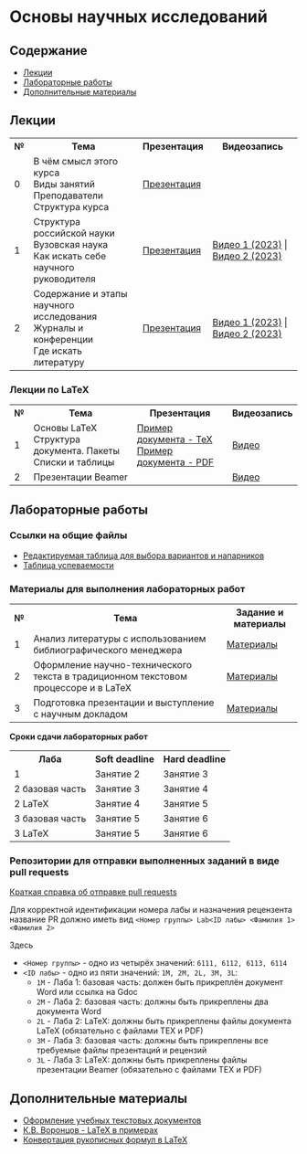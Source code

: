 # Основы научных исследований

## Содержание
- [Лекции](#лекции)
- [Лабораторные работы](#лабораторные-работы)
- [Дополнительные материалы](#дополнительные-материалы)

## Лекции

<table>
<tr>
<th>№</th>
<th>Тема</th>
<th>Презентация</th>
<th>Видеозапись</th>
</tr>

<tr>
<td>0</td>
<td>В чём смысл этого курса<br/>
Виды занятий<br/>
Преподаватели<br/>
Структура курса</td>
<td><a href="https://github.com/itsecd/academic-fundamentals/blob/main/lectures/lecture00-course-info.pdf">Презентация</a></td>
<td></td>
</tr>

<tr>
<td>1</td>
<td>Структура российской науки<br/>
Вузовская наука<br/>
Как искать себе научного руководителя<br/>
<td><a href="https://github.com/itsecd/academic-fundamentals/blob/main/lectures/lecture01-academic-work-structure.pdf">Презентация</a></td>
<td><a href="https://youtu.be/tBHvD__szDU">Видео 1 (2023)</a> | <a href="https://youtu.be/ad5zWnXBLCM">Видео 2 (2023)</a></td>
</tr>

<tr>
<td>2</td>
<td>Содержание и этапы научного исследования<br/>
Журналы и конференции<br/>
Где искать литературу<br/>
<td><a href="https://github.com/itsecd/academic-fundamentals/blob/main/lectures/lecture02-research-stages-and-literature.pdf">Презентация</a></td>
<td><a href="https://youtu.be/gL98OpeDjEg">Видео 1 (2023)</a> | <a href="https://youtu.be/wUoiDHKT3Lk">Видео 2 (2023)</a></td>
</tr>

</table>

### Лекции по LaTeX

<table>
<tr>
<th>№</th>
<th>Тема</th>
<th>Презентация</th>
<th>Видеозапись</th>
</tr>

<tr>
<td>1</td>
<td>Основы LaTeX<br/>
Структура документа. Пакеты<br/>
Списки и таблицы</td>
<td>
<a href="https://github.com/itsecd/academic-fundamentals/blob/main/lectures/lecture-latex1.tex">Пример документа - TeX</a><br/>
<a href="https://github.com/itsecd/academic-fundamentals/blob/main/lectures/lecture-latex1.pdf">Пример документа - PDF</a>
</td>
<td><a href="https://youtu.be/A8JqEQ8TWOM">Видео</a>
</td>
</tr>

<tr>
<td>2</td>
<td>Презентации Beamer</td>
<td>
</td>
<td><a href="https://youtu.be/ckOV0kzwBdo">Видео</a>
</td>
</tr>

</table>



## Лабораторные работы

### Ссылки на общие файлы

- [Редактируемая таблица для выбора вариантов и напарников](https://docs.google.com/spreadsheets/d/1R-cP8I9hl9CpbiC55VbrNmIYxqk8lHzQjK4q8qle42g/edit?usp=sharing)
- [Таблица успеваемости](https://docs.google.com/spreadsheets/d/1SuP4HrP84QbT4SGRa4SYNb121Ku3o0oZZbKTH_K5Row/edit?usp=sharing)

### Материалы для выполнения лабораторных работ

<table>
<tr>
<th>№</th>
<th>Тема</th>
<th>Задание и материалы</th>
</tr>

<tr>
<td>1</td>
<td>Анализ литературы с использованием библиографического менеджера</td>
<td><a href="https://github.com/itsecd/academic-fundamentals/blob/main/lab-1/">Материалы</a></td>
</tr>

<tr>
<td>2</td>
<td>Оформление научно-технического текста в традиционном текстовом процессоре и в LaTeX</td>
<td><a href="https://github.com/itsecd/academic-fundamentals/blob/main/lab-2/">Материалы</a></td>
</tr>

<tr>
<td>3</td>
<td>Подготовка презентации и выступление с научным докладом</td>
<td><a href="https://github.com/itsecd/academic-fundamentals/blob/main/lab-3/">Материалы</a></td>
</tr>

</table>

**Сроки сдачи лабораторных работ**

<table>
<tr>
<th>Лаба</th>
<th>Soft deadline</th>
<th>Hard deadline</th>
</tr>

<tr>
<td>1</td>
<td>Занятие 2</td>
<td>Занятие 3</td>
</tr>

<tr>
<td>2 базовая часть</td>
<td>Занятие 3</td>
<td>Занятие 4</td>
</tr>

<tr>
<td>2 LaTeX</td>
<td>Занятие 4</td>
<td>Занятие 5</td>
</tr>

<tr>
<td>3 базовая часть</td>
<td>Занятие 5</td>
<td>Занятие 6</td>
</tr>

<tr>
<td>3 LaTeX</td>
<td>Занятие 5</td>
<td>Занятие 6</td>
</tr>

</table>

### Репозитории для отправки выполненных заданий в виде pull requests

[Краткая справка об отправке pull requests](https://github.com/itsecd/academic-fundamentals/blob/main/github-pr-manual.pdf)

Для корректной идентификации номера лабы и назначения рецензента название PR должно иметь вид `<Номер группы> Lab<ID лабы> <Фамилия 1> <Фамилия 2>`

Здесь
- `<Номер группы>` - одно из четырёх значений: `6111, 6112, 6113, 6114`
- `<ID лабы>` - одно из пяти значений: `1M, 2M, 2L, 3M, 3L`:
  - `1M` - Лаба 1: базовая часть: должен быть прикреплён документ Word или ссылка на Gdoc
  - `2M` - Лаба 2: базовая часть: должны быть прикреплены два документа Word
  - `2L` - Лаба 2: LaTeX: должны быть прикреплены файлы документа LaTeX (обязательно с файлами TEX и PDF)
  - `3M` - Лаба 3: базовая часть: должны быть прикреплены все требуемые файлы презентаций и рецензий
  - `3L` - Лаба 3: LaTeX: должны быть прикреплены файлы презентации Beamer (обязательно с файлами TEX и PDF)

## Дополнительные материалы

- [Оформление учебных текстовых документов](https://github.com/itsecd/general)
- [К.В. Воронцов - LaTeX  в примерах](http://www.ccas.ru/voron/download/voron05latex.pdf)
- [Конвертация рукописных формул в LaTeX](https://detexify.kirelabs.org/classify.html)
